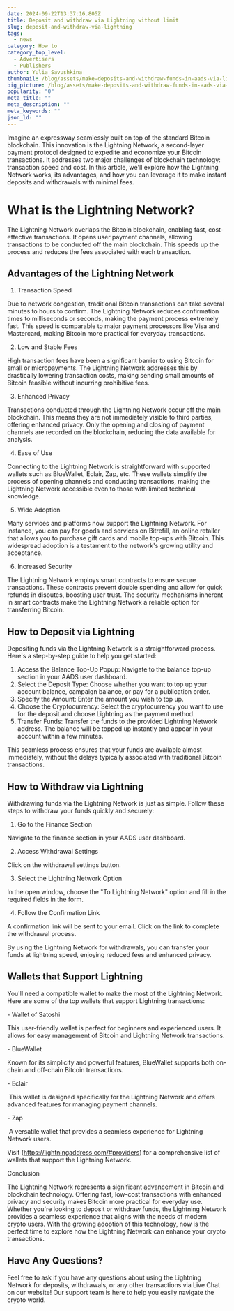 ```yaml
---
date: 2024-09-22T13:37:16.805Z
title: Deposit and withdraw via Lightning without limit
slug: deposit-and-withdraw-via-lightning
tags:
  - news
category: How to
category_top_level:
  - Advertisers
  - Publishers
author: Yulia Savushkina
thumbnail: /blog/assets/make-deposits-and-withdraw-funds-in-aads-via-lightning.png
big_picture: /blog/assets/make-deposits-and-withdraw-funds-in-aads-via-lightning-short.png
popularity: "0"
meta_title: ""
meta_description: ""
meta_keywords: ""
json_ld: ""
---
```

Imagine an expressway seamlessly built on top of the standard Bitcoin blockchain. This innovation is the Lightning Network, a second-layer payment protocol designed to expedite and economize your Bitcoin transactions. It addresses two major challenges of blockchain technology: transaction speed and cost. In this article, we'll explore how the Lightning Network works, its advantages, and how you can leverage it to make instant deposits and withdrawals with minimal fees.

# What is the Lightning Network?

The Lightning Network overlaps the Bitcoin blockchain, enabling fast, cost-effective transactions. It opens user payment channels, allowing transactions to be conducted off the main blockchain. This speeds up the process and reduces the fees associated with each transaction.

## Advantages of the Lightning Network

1. Transaction Speed

Due to network congestion, traditional Bitcoin transactions can take several minutes to hours to confirm. The Lightning Network reduces confirmation times to milliseconds or seconds, making the payment process extremely fast. This speed is comparable to major payment processors like Visa and Mastercard, making Bitcoin more practical for everyday transactions.

2. Low and Stable Fees

High transaction fees have been a significant barrier to using Bitcoin for small or micropayments. The Lightning Network addresses this by drastically lowering transaction costs, making sending small amounts of Bitcoin feasible without incurring prohibitive fees.

3. Enhanced Privacy

Transactions conducted through the Lightning Network occur off the main blockchain. This means they are not immediately visible to third parties, offering enhanced privacy. Only the opening and closing of payment channels are recorded on the blockchain, reducing the data available for analysis.

4. Ease of Use

Connecting to the Lightning Network is straightforward with supported wallets such as BlueWallet, Eclair, Zap, etc. These wallets simplify the process of opening channels and conducting transactions, making the Lightning Network accessible even to those with limited technical knowledge.

5. Wide Adoption

Many services and platforms now support the Lightning Network. For instance, you can pay for goods and services on Bitrefill, an online retailer that allows you to purchase gift cards and mobile top-ups with Bitcoin. This widespread adoption is a testament to the network's growing utility and acceptance.

6. Increased Security

The Lightning Network employs smart contracts to ensure secure transactions. These contracts prevent double spending and allow for quick refunds in disputes, boosting user trust. The security mechanisms inherent in smart contracts make the Lightning Network a reliable option for transferring Bitcoin.

## How to Deposit via Lightning

Depositing funds via the Lightning Network is a straightforward process. Here's a step-by-step guide to help you get started:

1. Access the Balance Top-Up Popup: Navigate to the balance top-up section in your AADS user dashboard.
2. Select the Deposit Type: Choose whether you want to top up your account balance, campaign balance, or pay for a publication order.
3. Specify the Amount: Enter the amount you wish to top up.
4. Choose the Cryptocurrency: Select the cryptocurrency you want to use for the deposit and choose Lightning as the payment method.
5. Transfer Funds: Transfer the funds to the provided Lightning Network address. The balance will be topped up instantly and appear in your account within a few minutes.

This seamless process ensures that your funds are available almost immediately, without the delays typically associated with traditional Bitcoin transactions.

## How to Withdraw via Lightning

Withdrawing funds via the Lightning Network is just as simple. Follow these steps to withdraw your funds quickly and securely:

1. Go to the Finance Section

Navigate to the finance section in your AADS user dashboard.

2. Access Withdrawal Settings

Click on the withdrawal settings button.

3. Select the Lightning Network Option

In the open window, choose the "To Lightning Network" option and fill in the required fields in the form.

4. Follow the Confirmation Link

A confirmation link will be sent to your email. Click on the link to complete the withdrawal process.

By using the Lightning Network for withdrawals, you can transfer your funds at lightning speed, enjoying reduced fees and enhanced privacy.

## Wallets that Support Lightning

You'll need a compatible wallet to make the most of the Lightning Network. Here are some of the top wallets that support Lightning transactions:

\- Wallet of Satoshi

This user-friendly wallet is perfect for beginners and experienced users. It allows for easy management of Bitcoin and Lightning Network transactions.

\- BlueWallet

Known for its simplicity and powerful features, BlueWallet supports both on-chain and off-chain Bitcoin transactions.

\- Eclair

 This wallet is designed specifically for the Lightning Network and offers advanced features for managing payment channels.

\- Zap

 A versatile wallet that provides a seamless experience for Lightning Network users.

Visit (https://lightningaddress.com/#providers) for a comprehensive list of wallets that support the Lightning Network.

Conclusion

The Lightning Network represents a significant advancement in Bitcoin and blockchain technology. Offering fast, low-cost transactions with enhanced privacy and security makes Bitcoin more practical for everyday use. Whether you're looking to deposit or withdraw funds, the Lightning Network provides a seamless experience that aligns with the needs of modern crypto users. With the growing adoption of this technology, now is the perfect time to explore how the Lightning Network can enhance your crypto transactions.

## Have Any Questions?

Feel free to ask if you have any questions about using the Lightning Network for deposits, withdrawals, or any other transactions via Live Chat on our website! Our support team is here to help you easily navigate the crypto world.
